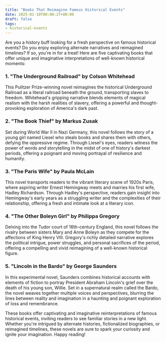 ```yaml
---
title: "Books That Reimagine Famous Historical Events"
date: 2025-01-10T00:00:27+00:00
draft: false
tags:
- historical-events
---
```


Are you a history buff looking for a fresh perspective on famous historical events? Do you enjoy exploring alternate narratives and reimagined timelines? If so, you're in for a treat! Here are five captivating books that offer unique and imaginative interpretations of well-known historical moments:

### 1. "The Underground Railroad" by Colson Whitehead

This Pulitzer Prize-winning novel reimagines the historical Underground Railroad as a literal railroad beneath the ground, transporting slaves to freedom. Whitehead's gripping narrative blends elements of magical realism with the harsh realities of slavery, offering a powerful and thought-provoking exploration of America's dark past.

### 2. "The Book Thief" by Markus Zusak

Set during World War II in Nazi Germany, this novel follows the story of a young girl named Liesel who steals books and shares them with others, defying the oppressive regime. Through Liesel's eyes, readers witness the power of words and storytelling in the midst of one of history's darkest periods, offering a poignant and moving portrayal of resilience and humanity.

### 3. "The Paris Wife" by Paula McLain

This novel transports readers to the vibrant literary scene of 1920s Paris, where aspiring writer Ernest Hemingway meets and marries his first wife, Hadley Richardson. Through Hadley's perspective, readers gain insight into Hemingway's early years as a struggling writer and the complexities of their relationship, offering a fresh and intimate look at a literary icon.

### 4. "The Other Boleyn Girl" by Philippa Gregory

Delving into the Tudor court of 16th-century England, this novel follows the rivalry between sisters Mary and Anne Boleyn as they compete for the affections of King Henry VIII. Gregory's richly detailed narrative explores the political intrigue, power struggles, and personal sacrifices of the period, offering a compelling and vivid reimagining of a well-known historical figure.

### 5. "Lincoln in the Bardo" by George Saunders

In this experimental novel, Saunders combines historical accounts with elements of fiction to portray President Abraham Lincoln's grief over the death of his young son, Willie. Set in a supernatural realm called the Bardo, the novel weaves together multiple voices and perspectives, blurring the lines between reality and imagination in a haunting and poignant exploration of loss and remembrance.

These books offer captivating and imaginative reinterpretations of famous historical events, inviting readers to see familiar stories in a new light. Whether you're intrigued by alternate histories, fictionalized biographies, or reimagined timelines, these novels are sure to spark your curiosity and ignite your imagination. Happy reading!